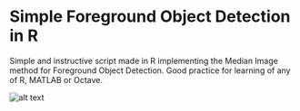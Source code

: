 # Simple Foreground Object Detection in R
Simple and instructive script made in R implementing the Median Image method for Foreground Object Detection. Good practice for learning of any of R, MATLAB or Octave.

![alt text](https://raw.githubusercontent.com/parthnan/Foreground-Object-Detection-R/master/objectdetect.png)

